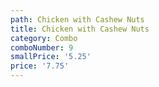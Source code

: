 ```yaml
---
path: Chicken with Cashew Nuts
title: Chicken with Cashew Nuts
category: Combo
comboNumber: 9
smallPrice: '5.25'
price: '7.75'
---
```


